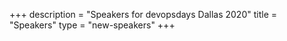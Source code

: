 +++
description = "Speakers for devopsdays Dallas 2020"
title = "Speakers"
type = "new-speakers"
+++